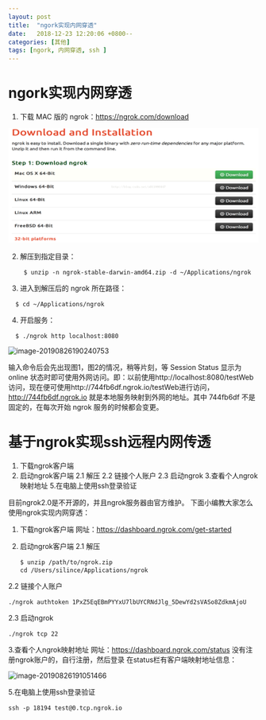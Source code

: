 ```yaml
---
layout: post
title:  "ngork实现内网穿透"
date:   2018-12-23 12:20:06 +0800--
categories: [其他]
tags: [ngork, 内网穿透, ssh ]  
---
```

# ngork实现内网穿透

1. 下载 MAC 版的 ngrok：https://ngrok.com/download

![image-20190826190210915](/assets/imgs/image-20190826190210915.png)



2. 解压到指定目录：

   ```
    $ unzip -n ngrok-stable-darwin-amd64.zip -d ~/Applications/ngrok
   ```



3. 进入到解压后的 ngrok 所在路径：

```
  $ cd ~/Applications/ngrok
```

4. 开启服务：

```
  $ ./ngrok http localhost:8080
```

![image-20190826190240753](/imgs/image-20190826190240753.png)



输入命令后会先出现图1，图2的情况，稍等片刻，等 Session Status 显示为 online 状态时即可使用外网访问。即：以前使用http://localhost:8080/testWeb 访问，现在便可使用http://744fb6df.ngrok.io/testWeb进行访问，http://744fb6df.ngrok.io 就是本地服务映射到外网的地址。其中 744fb6df 不是固定的，在每次开始 ngrok 服务的时候都会变更。



# 基于ngrok实现ssh远程内网传透

1. 下载ngrok客户端
2. 启动ngrok客户端
   2.1 解压
   2.2 链接个人账户
   2.3 启动ngrok
   3.查看个人ngrok映射地址
   5.在电脑上使用ssh登录验证

目前ngrok2.0是不开源的，并且ngrok服务器由官方维护。
下面小编教大家怎么使用ngrok实现内网穿透：

1. 下载ngrok客户端
   网址：https://dashboard.ngrok.com/get-started

2. 启动ngrok客户端
   2.1 解压

   ```
   $ unzip /path/to/ngrok.zip
   cd /Users/silince/Applications/ngrok
   ```

   

2.2 链接个人账户

```
./ngrok authtoken 1PxZ5EqEBmPYYxU7lbUYCRNdJlg_5DewYd2sVASo8ZdkmAjoU
```

2.3 启动ngrok

``` 
./ngrok tcp 22
```

3.查看个人ngrok映射地址
网址：https://dashboard.ngrok.com/status
没有注册ngrok账户的，自行注册，然后登录
在status栏有客户端映射地址信息：

![image-20190826191051466](/imgs/image-20190826191051466.png)

5.在电脑上使用ssh登录验证

```
ssh -p 18194 test@0.tcp.ngrok.io
```

